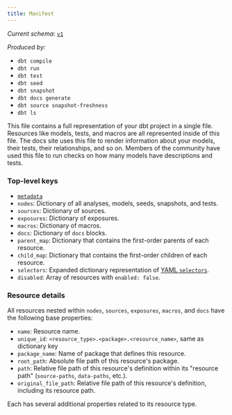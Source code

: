 ```yaml
---
title: Manifest
---
```


_Current schema_: [`v1`](https://schemas.getdbt.com/dbt/manifest/v1.json)

_Produced by:_
- `dbt compile`
- `dbt run`
- `dbt test`
- `dbt seed`
- `dbt snapshot`
- `dbt docs generate`
- `dbt source snapshot-freshness`
- `dbt ls`

This file contains a full representation of your dbt project in a single file. Resources like models, tests, and macros are all represented inside of this file. The docs site uses this file to render information about your models, their tests, their relationships, and so on. Members of the community have used this file to run checks on how many models have descriptions and tests.

### Top-level keys

- [`metadata`](dbt-artifacts#common-metadata)
- `nodes`: Dictionary of all analyses, models, seeds, snapshots, and tests.
- `sources`: Dictionary of sources.
- `exposures`: Dictionary of exposures.
- `macros`: Dictionary of macros.
- `docs`: Dictionary of `docs` blocks.
- `parent_map`: Dictionary that contains the first-order parents of each resource.
- `child_map`: Dictionary that contains the first-order children of each resource.
- `selectors`: Expanded dictionary representation of [YAML `selectors`](yaml-selectors).
- `disabled`: Array of resources with `enabled: false`.

### Resource details

All resources nested within `nodes`, `sources`, `exposures`, `macros`, and `docs` have the following base properties:

- `name`: Resource name.
- `unique_id`: `<resource_type>.<package>.<resource_name>`, same as dictionary key
- `package_name`: Name of package that defines this resource.
- `root_path`: Absolute file path of this resource's package.
- `path`: Relative file path of this resource's definition within its "resource path" (`source-paths`, `data-paths`, etc.).
- `original_file_path`: Relative file path of this resource's definition, including its resource path.

Each has several additional properties related to its resource type.
